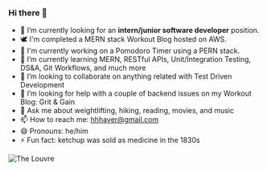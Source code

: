 ### Hi there 👋

- 🔭 I’m currently looking for an **intern/junior software developer** position.
- 🕊️ I'm completed a MERN stack Workout Blog hosted on AWS. 
- 🧮 I'm currently working on a Pomodoro Timer using a PERN stack.
- 🌱 I’m currently learning MERN, RESTful APIs, Unit/Integration Testing, DS&A, Git Workflows, and much more
- 👯 I’m looking to collaborate on anything related with Test Driven Development
- 🤔 I’m looking for help with a couple of backend issues on my Workout Blog: Grit & Gain
- 💬 Ask me about weightlifting, hiking, reading, movies, and music
- 📫 How to reach me: hhhayer@gmail.com 
- 😄 Pronouns: he/him
- ⚡ Fun fact: ketchup was sold as medicine in the 1830s







![The Louvre](https://images.unsplash.com/photo-1602749986128-6e4da3f31381?ixid=MnwxMjA3fDB8MHxwaG90by1wYWdlfHx8fGVufDB8fHx8&ixlib=rb-1.2.1&auto=format&fit=crop&w=550&q=80 "The Louvre")
